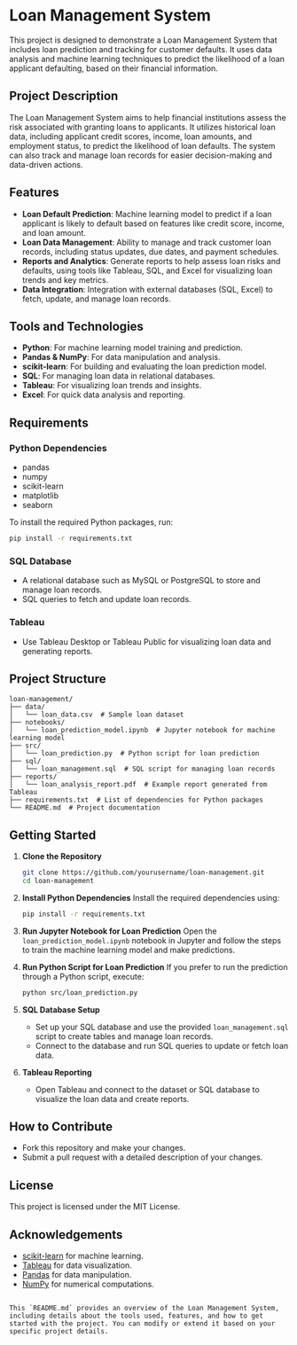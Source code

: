 # Loan Management System

This project is designed to demonstrate a Loan Management System that includes loan prediction and tracking for customer defaults. It uses data analysis and machine learning techniques to predict the likelihood of a loan applicant defaulting, based on their financial information.

## Project Description

The Loan Management System aims to help financial institutions assess the risk associated with granting loans to applicants. It utilizes historical loan data, including applicant credit scores, income, loan amounts, and employment status, to predict the likelihood of loan defaults. The system can also track and manage loan records for easier decision-making and data-driven actions.

## Features

- **Loan Default Prediction**: Machine learning model to predict if a loan applicant is likely to default based on features like credit score, income, and loan amount.
- **Loan Data Management**: Ability to manage and track customer loan records, including status updates, due dates, and payment schedules.
- **Reports and Analytics**: Generate reports to help assess loan risks and defaults, using tools like Tableau, SQL, and Excel for visualizing loan trends and key metrics.
- **Data Integration**: Integration with external databases (SQL, Excel) to fetch, update, and manage loan records.

## Tools and Technologies

- **Python**: For machine learning model training and prediction.
- **Pandas & NumPy**: For data manipulation and analysis.
- **scikit-learn**: For building and evaluating the loan prediction model.
- **SQL**: For managing loan data in relational databases.
- **Tableau**: For visualizing loan trends and insights.
- **Excel**: For quick data analysis and reporting.

## Requirements

### Python Dependencies
- pandas
- numpy
- scikit-learn
- matplotlib
- seaborn

To install the required Python packages, run:

```bash
pip install -r requirements.txt
```

### SQL Database
- A relational database such as MySQL or PostgreSQL to store and manage loan records.
- SQL queries to fetch and update loan records.

### Tableau
- Use Tableau Desktop or Tableau Public for visualizing loan data and generating reports.

## Project Structure

```
loan-management/
├── data/
│   └── loan_data.csv  # Sample loan dataset
├── notebooks/
│   └── loan_prediction_model.ipynb  # Jupyter notebook for machine learning model
├── src/
│   └── loan_prediction.py  # Python script for loan prediction
├── sql/
│   └── loan_management.sql  # SQL script for managing loan records
├── reports/
│   └── loan_analysis_report.pdf  # Example report generated from Tableau
├── requirements.txt  # List of dependencies for Python packages
└── README.md  # Project documentation
```

## Getting Started

1. **Clone the Repository**
   ```bash
   git clone https://github.com/yourusername/loan-management.git
   cd loan-management
   ```

2. **Install Python Dependencies**
   Install the required dependencies using:
   ```bash
   pip install -r requirements.txt
   ```

3. **Run Jupyter Notebook for Loan Prediction**
   Open the `loan_prediction_model.ipynb` notebook in Jupyter and follow the steps to train the machine learning model and make predictions.

4. **Run Python Script for Loan Prediction**
   If you prefer to run the prediction through a Python script, execute:
   ```bash
   python src/loan_prediction.py
   ```

5. **SQL Database Setup**
   - Set up your SQL database and use the provided `loan_management.sql` script to create tables and manage loan records.
   - Connect to the database and run SQL queries to update or fetch loan data.

6. **Tableau Reporting**
   - Open Tableau and connect to the dataset or SQL database to visualize the loan data and create reports.

## How to Contribute

- Fork this repository and make your changes.
- Submit a pull request with a detailed description of your changes.

## License

This project is licensed under the MIT License.

## Acknowledgements

- [scikit-learn](https://scikit-learn.org/) for machine learning.
- [Tableau](https://www.tableau.com/) for data visualization.
- [Pandas](https://pandas.pydata.org/) for data manipulation.
- [NumPy](https://numpy.org/) for numerical computations.
```

This `README.md` provides an overview of the Loan Management System, including details about the tools used, features, and how to get started with the project. You can modify or extend it based on your specific project details.
